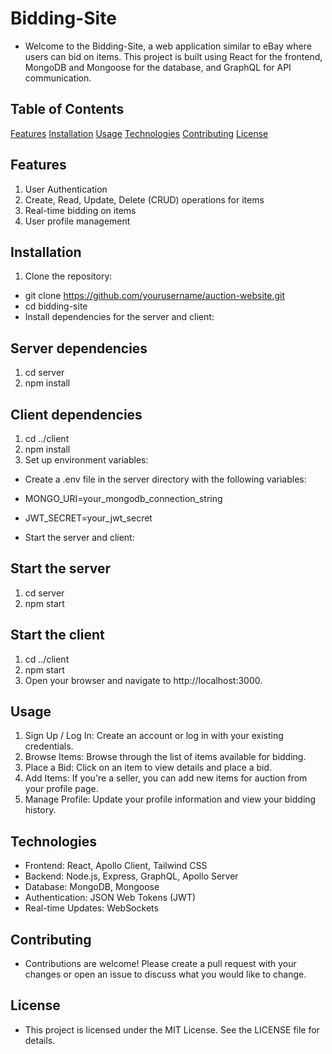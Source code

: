 # Bidding-Site

- Welcome to the Bidding-Site, a web application similar to eBay where users can bid on items. This project is built using React for the frontend, MongoDB and Mongoose for the database, and GraphQL for API communication.

## Table of Contents

[Features](#features)
[Installation](#installation)
[Usage](#usage)
[Technologies](#technologies)
[Contributing](#contributing)
[License](#license)

## Features

1. User Authentication
2. Create, Read, Update, Delete (CRUD) operations for items
3. Real-time bidding on items
4. User profile management

## Installation

1. Clone the repository:

- git clone https://github.com/yourusername/auction-website.git
- cd bidding-site
- Install dependencies for the server and client:


## Server dependencies

1. cd server
2. npm install

## Client dependencies

1. cd ../client
2. npm install
3. Set up environment variables:

- Create a .env file in the server directory with the following variables:

- MONGO_URI=your_mongodb_connection_string
- JWT_SECRET=your_jwt_secret
- Start the server and client:


## Start the server

1. cd server
2. npm start

## Start the client

1. cd ../client
2. npm start
3. Open your browser and navigate to http://localhost:3000.

## Usage

1. Sign Up / Log In: Create an account or log in with your existing credentials.
2. Browse Items: Browse through the list of items available for bidding.
3. Place a Bid: Click on an item to view details and place a bid.
4. Add Items: If you're a seller, you can add new items for auction from your profile page.
5. Manage Profile: Update your profile information and view your bidding history.


## Technologies

- Frontend: React, Apollo Client, Tailwind CSS
- Backend: Node.js, Express, GraphQL, Apollo Server
- Database: MongoDB, Mongoose
- Authentication: JSON Web Tokens (JWT)
- Real-time Updates: WebSockets

## Contributing

- Contributions are welcome! Please create a pull request with your changes or open an issue to discuss what you would like to change.

## License

- This project is licensed under the MIT License. See the LICENSE file for details.
